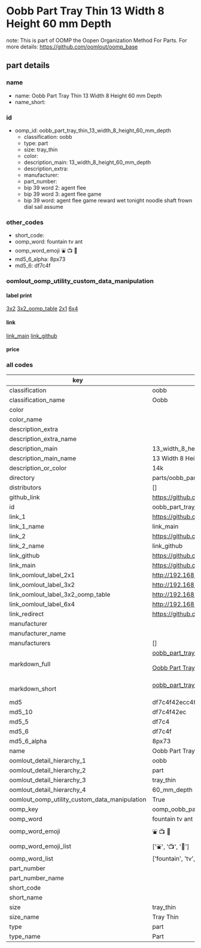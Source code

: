 # Oobb Part Tray Thin 13 Width 8 Height 60 mm Depth  

note: This is part of OOMP the Oopen Organization Method For Parts. For more details: https://github.com/oomlout/oomp_base

##  part details
  







### name
* name: Oobb Part Tray Thin 13 Width 8 Height 60 mm Depth
* name_short: 
### id
* oomp_id: oobb_part_tray_thin_13_width_8_height_60_mm_depth
  * classification: oobb
  * type: part
  * size: tray_thin
  * color: 
  * description_main: 13_width_8_height_60_mm_depth
  * description_extra: 
  * manufacturer: 
  * part_number: 
  * bip 39 word 2: agent flee
  * bip 39 word 3: agent flee game
  * bip 39 word: agent flee game reward wet tonight noodle shaft frown dial sail assume

### other_codes
* short_code: 
* oomp_word: fountain tv ant
* oomp_word_emoji :fountain: :tv: :ant:
* md5_6_alpha: 8px73
* md5_6: df7c4f






### oomlout_oomp_utility_custom_data_manipulation
#### label print
[3x2](http://192.168.1.245:1112/?label=oomp%208px73)
[3x2_oomp_table](http://192.168.1.108:1112/?label=oomp%208px73)
[2x1](http://192.168.1.242:1112/?label=oomp%208px73)
[6x4](http://192.168.1.55:1112/?label=oomp%208px73)    

#### link

[link_main](https://github.com/oomlout/oomlout_oomp_version_1_messy/tree/main/parts/oobb_part_tray_thin_13_width_8_height_60_mm_depth) [link_github](https://github.com/oomlout/oomlout_oomp_version_1_messy/tree/main/parts/oobb_part_tray_thin_13_width_8_height_60_mm_depth)                             

#### price







### all codes 
| key | value |  
| --- | --- |  
| classification | oobb |  
| classification_name | Oobb |  
| color |  |  
| color_name |  |  
| description_extra |  |  
| description_extra_name |  |  
| description_main | 13_width_8_height_60_mm_depth |  
| description_main_name | 13 Width 8 Height 60 mm Depth |  
| description_or_color | 14k |  
| directory | parts/oobb_part_tray_thin_13_width_8_height_60_mm_depth |  
| distributors | [] |  
| github_link | https://github.com/oomlout/oomlout_oomp_part_src/tree/main/parts/oobb_part_tray_thin_13_width_8_height_60_mm_depth |  
| id | oobb_part_tray_thin_13_width_8_height_60_mm_depth |  
| link_1 | https://github.com/oomlout/oomlout_oomp_version_1_messy/tree/main/parts/oobb_part_tray_thin_13_width_8_height_60_mm_depth |  
| link_1_name | link_main |  
| link_2 | https://github.com/oomlout/oomlout_oomp_version_1_messy/tree/main/parts/oobb_part_tray_thin_13_width_8_height_60_mm_depth |  
| link_2_name | link_github |  
| link_github | https://github.com/oomlout/oomlout_oomp_version_1_messy/tree/main/parts/oobb_part_tray_thin_13_width_8_height_60_mm_depth |  
| link_main | https://github.com/oomlout/oomlout_oomp_version_1_messy/tree/main/parts/oobb_part_tray_thin_13_width_8_height_60_mm_depth |  
| link_oomlout_label_2x1 | http://192.168.1.242:1112/?label=oomp%208px73 |  
| link_oomlout_label_3x2 | http://192.168.1.245:1112/?label=oomp%208px73 |  
| link_oomlout_label_3x2_oomp_table | http://192.168.1.108:1112/?label=oomp%208px73 |  
| link_oomlout_label_6x4 | http://192.168.1.55:1112/?label=oomp%208px73 |  
| link_redirect | https://github.com/oomlout/oomlout_oomp_version_1_messy/tree/main/parts/oobb_part_tray_thin_13_width_8_height_60_mm_depth |  
| manufacturer |  |  
| manufacturer_name |  |  
| manufacturers | [] |  
| markdown_full | [oobb_part_tray_thin_13_width_8_height_60_mm_depth](none)<br>[](none)<br>[Oobb Part Tray Thin 13 Width 8 Height 60 Mm Depth](none)<br><br> |  
| markdown_short | [oobb_part_tray_thin_13_width_8_height_60_mm_depth](none)<br><br> |  
| md5 | df7c4f42ecc4f2c3927ccb8abe563027 |  
| md5_10 | df7c4f42ec |  
| md5_5 | df7c4 |  
| md5_6 | df7c4f |  
| md5_6_alpha | 8px73 |  
| name | Oobb Part Tray Thin 13 Width 8 Height 60 mm Depth |  
| oomlout_detail_hierarchy_1 | oobb |  
| oomlout_detail_hierarchy_2 | part |  
| oomlout_detail_hierarchy_3 | tray_thin |  
| oomlout_detail_hierarchy_4 | 60_mm_depth |  
| oomlout_oomp_utility_custom_data_manipulation | True |  
| oomp_key | oomp_oobb_part_tray_thin_13_width_8_height_60_mm_depth |  
| oomp_word | fountain tv ant |  
| oomp_word_emoji | :fountain: :tv: :ant: |  
| oomp_word_emoji_list | [':fountain:', ':tv:', ':ant:'] |  
| oomp_word_list | ['fountain', 'tv', 'ant'] |  
| part_number |  |  
| part_number_name |  |  
| short_code |  |  
| short_name |  |  
| size | tray_thin |  
| size_name | Tray Thin |  
| type | part |  
| type_name | Part |  
